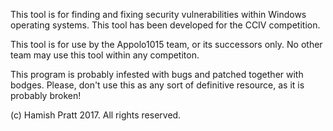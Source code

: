 This tool is for finding and fixing security vulnerabilities within Windows operating systems.
This tool has been developed for the CCIV competition.

This tool is for use by the Appolo1015 team, or its successors only.
No other team may use this tool within any competiton.

This program is probably infested with bugs and patched together with bodges.
Please, don't use this as any sort of definitive resource, as it is probably broken!

(c) Hamish Pratt 2017. All rights reserved.
